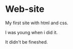# Web-site
 My first site with html and css.
 
 I was young when i did it.
 
 It didn't be fineshed.
